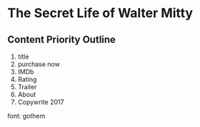 # The Secret Life of Walter Mitty

## Content Priority Outline

1. title
2. purchase now
3. IMDb
4. Rating
5. Trailer
6. About
7. Copywrite 2017



font: gothem
